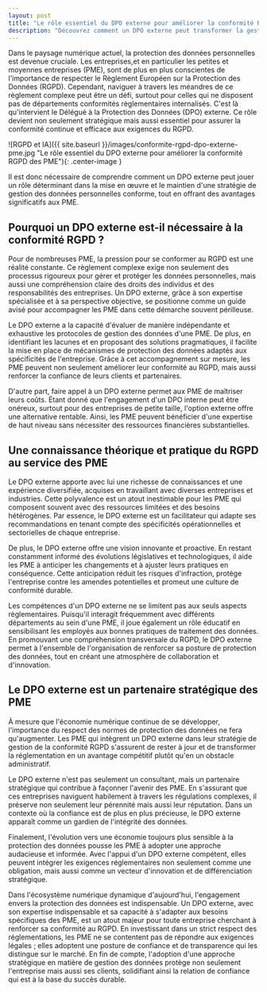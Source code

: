 ```yaml
---
layout: post
title: "Le rôle essentiel du DPO externe pour améliorer la conformité RGPD des PME"
description: "Découvrez comment un DPO externe peut transformer la gestion de la conformité RGPD pour les PME, assurant une protection optimale des données tout en renforçant leur position stratégique. Apprenez-en plus sur les compétences et les avantages qu'un DPO externe peut offrir pour naviguer efficacement dans l'écosystème numérique actuel."
---
```

Dans le paysage numérique actuel, la protection des données personnelles est devenue cruciale. Les entreprises,et en particulier les petites et moyennes entreprises (PME), sont de plus en plus conscientes de l'importance de respecter le Règlement Européen sur la Protection des Données (RGPD). Cependant, naviguer à travers les méandres de ce règlement complexe peut être un défi, surtout pour celles qui ne disposent pas de départements conformités règlementaires internalisés. C'est là qu'intervient le Délégué à la Protection des Données (DPO) externe. Ce rôle devient non seulement stratégique mais aussi essentiel pour assurer la conformité continue et efficace aux exigences du RGPD.

![RGPD et IA]({{ site.baseurl }}/images/conformite-rgpd-dpo-externe-pme.jpg "Le rôle essentiel du DPO externe pour améliorer la conformité RGPD des PME"){: .center-image }

Il est donc nécessaire de comprendre comment un DPO externe peut jouer un rôle déterminant dans la mise en œuvre et le maintien d'une stratégie de gestion des données personnelles conforme, tout en offrant des avantages significatifs aux PME.

## Pourquoi un DPO externe est-il nécessaire à la conformité RGPD ?

Pour de nombreuses PME, la pression pour se conformer au RGPD est une réalité constante. Ce règlement complexe exige non seulement des processus rigoureux pour gérer et protéger les données personnelles, mais aussi une compréhension claire des droits des individus et des responsabilités des entreprises. Un DPO externe, grâce à son expertise spécialisée et à sa perspective objective, se positionne comme un guide avisé pour accompagner les PME dans cette démarche souvent périlleuse.

Le DPO externe a la capacité d'évaluer de manière indépendante et exhaustive les protocoles de gestion des données d'une PME. De plus, en identifiant les lacunes et en proposant des solutions pragmatiques, il facilite la mise en place de mécanismes de protection des données adaptés aux spécificités de l'entreprise. Grâce à cet accompagnement sur mesure, les PME peuvent non seulement améliorer leur conformité au RGPD, mais aussi renforcer la confiance de leurs clients et partenaires.

D'autre part, faire appel à un DPO externe permet aux PME de maîtriser leurs coûts. Étant donné que l'engagement d'un DPO interne peut être onéreux, surtout pour des entreprises de petite taille, l'option externe offre une alternative rentable. Ainsi, les PME peuvent bénéficier d'une expertise de haut niveau sans nécessiter des ressources financières substantielles.

## Une connaissance théorique et pratique du RGPD au service des PME

Le DPO externe apporte avec lui une richesse de connaissances et une expérience diversifiée, acquises en travaillant avec diverses entreprises et industries. Cette polyvalence est un atout inestimable pour les PME qui composent souvent avec des ressources limitées et des besoins hétérogènes. Par essence, le DPO externe est un facilitateur qui adapte ses recommandations en tenant compte des spécificités opérationnelles et sectorielles de chaque entreprise.

De plus, le DPO externe offre une vision innovante et proactive. En restant constamment informé des évolutions législatives et technologiques, il aide les PME à anticiper les changements et à ajuster leurs pratiques en conséquence. Cette anticipation réduit les risques d'infraction, protège l'entreprise contre les amendes potentielles et promeut une culture de conformité durable.

Les compétences d'un DPO externe ne se limitent pas aux seuls aspects règlementaires. Puisqu'il interagit fréquemment avec différents départements au sein d'une PME, il joue également un rôle éducatif en sensibilisant les employés aux bonnes pratiques de traitement des données. En promouvant une compréhension transversale du RGPD, le DPO externe permet à l'ensemble de l'organisation de renforcer sa posture de protection des données, tout en créant une atmosphère de collaboration et d'innovation.

## Le DPO externe est un partenaire stratégique des PME

À mesure que l'économie numérique continue de se développer, l'importance du respect des normes de protection des données ne fera qu'augmenter. Les PME qui intègrent un DPO externe dans leur stratégie de gestion de la conformité RGPD s'assurent de rester à jour et de transformer la réglementation en un avantage compétitif plutôt qu'en un obstacle administratif.

Le DPO externe n'est pas seulement un consultant, mais un partenaire stratégique qui contribue à façonner l'avenir des PME. En s'assurant que ces entreprises naviguent habilement à travers les régulations complexes, il préserve non seulement leur pérennité mais aussi leur réputation. Dans un contexte où la confiance est de plus en plus précieuse, le DPO externe apparaît comme un gardien de l'intégrité des données.

Finalement, l'évolution vers une économie toujours plus sensible à la protection des données pousse les PME à adopter une approche audacieuse et informée. Avec l'appui d'un DPO externe compétent, elles peuvent intégrer les exigences réglementaires non seulement comme une obligation, mais aussi comme un vecteur d'innovation et de différenciation stratégique.


Dans l'écosystème numérique dynamique d'aujourd'hui, l'engagement envers la protection des données est indispensable. Un DPO externe, avec son expertise indispensable et sa capacité à s'adapter aux besoins spécifiques des PME, est un atout majeur pour toute entreprise cherchant à renforcer sa conformité au RGPD. En investissant dans un strict respect des réglementations, les PME ne se contentent pas de répondre aux exigences légales ; elles adoptent une posture de confiance et de transparence qui les distingue sur le marché. En fin de compte, l'adoption d'une approche stratégique en matière de gestion des données protège non seulement l'entreprise mais aussi ses clients, solidifiant ainsi la relation de confiance qui est à la base du succès durable.
